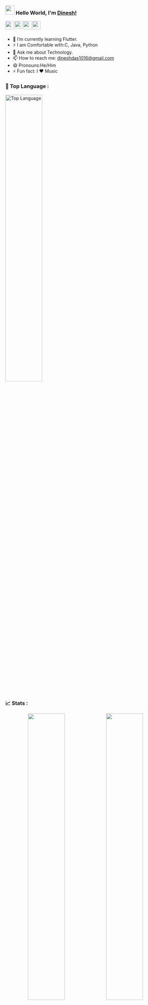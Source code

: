 ### <img src="https://github.com/TheDudeThatCode/TheDudeThatCode/blob/master/Assets/Hi.gif" width="29px"> Hello World, I'm [Dinesh!](https://Dinesh-Das.github.io) 
<a href="https://www.instagram.com/dinesh._.das/">
  <img align="left" width="26px" src="https://cdn.jsdelivr.net/npm/simple-icons@v3/icons/instagram.svg" />
</a>
<a href="https://www.linkedin.com/in/dineshdas1016/">
  <img align="left" width="24px" src="https://cdn.jsdelivr.net/npm/simple-icons@v3/icons/linkedin.svg"  />
</a>
<a href="https://twitter.com/DineshDas_">
  <img align="left" width="26px" src="https://cdn.jsdelivr.net/npm/simple-icons@v3/icons/twitter.svg" />
</a>
<a href="mailto:dineshdas1016@gmail.com">
  <img align="left" width="26px" src="https://cdn.jsdelivr.net/npm/simple-icons@v3/icons/gmail.svg" />
</a>
<br />
<br />
<!--
<h1 align="center">
  <img src="https://raw.githubusercontent.com/Dinesh-Das/Dinesh-Das/master/name.svg" alt="Dinesh-Das" />
</h1>
**Dinesh-Das/Dinesh-Das** is a ✨ _special_ ✨ repository because its `README.md` (this file) appears on your GitHub profile.
Here are some ideas to get you started:
- ⚡ I am Comfortable with:
      C
      Java
      Python
- 🌱 I’m currently learning Flutter.
- 💬 Ask me about Technology.
- 📫 How to reach me: dineshdas1016@gmail.com
- 😄 Pronouns:He/Him 
- 👯 I’m looking to collaborate on ...
- 🤔 I’m looking for help with ...
- 🔭 I’m currently working on Django Project...
✨🌟👨‍💻
Github Stats
<img src="https://github-readme-stats.vercel.app/api?username=Dinesh-Das&&show_icons=true&title_color=ffffff&icon_color=bb2acf&text_color=daf7dc&bg_color=151515">

Showcase Repo 
[![Readme Card](https://github-readme-stats.vercel.app/api/pin/?username=Dinesh-Das&repo=HackerRank)](https://github.com/Dinesh-Das/HackerRank)

dark theme formatted repo
## 🗂️ Highlight Projects

<a href="https://github.com/Zhenye-Na/DA-RNN">
  <img align="center" src="https://github-readme-stats.vercel.app/api/pin/?username=zhenye-na&repo=DA-RNN&show_icons=true&line_height=27&title_color=6aa6f8&text_color=8a919a&icon_color=6aa6f8&bg_color=22272e" alt="DA-RNN" />
</a>

<a href="https://github.com/Zhenye-Na/crnn-pytorch">
  <img align="center" src="https://github-readme-stats.vercel.app/api/pin/?username=zhenye-na&repo=crnn-pytorch&show_icons=true&line_height=27&title_color=6aa6f8&text_color=8a919a&icon_color=6aa6f8&bg_color=22272e" alt="crnn-pytorch" />
</a>
-->

- 🌱 I’m currently learning Flutter.
- ⚡ I am Comfortable with:C, Java, Python
- 💬 Ask me about Technology.
- 📫 How to reach me: dineshdas1016@gmail.com
- 😄 Pronouns:He/Him 
- ⚡ Fun fact: I ❤️ Music


### 🌟 Top Language :
<p align="left">
  <img width="48%" src="https://github-readme-stats.vercel.app/api/top-langs/?username=Dinesh-Das&layout=compact&theme=tokyonight" alt="Top Language" />
</p>


### 📈 Stats : 
<p align="center">
  <img width="48%" src="https://github-readme-stats.vercel.app/api?username=Dinesh-Das&show_icons=true&theme=tokyonight&count_private=true" />
  <img width="48%" src="https://github-readme-streak-stats.herokuapp.com/?user=Dinesh-Das&theme=tokyonight" />
</p>

<br />

### 👨‍💻 Check out:
<a href="https://www.hackerrank.com/dineshdas1016">
  <img align="left" width="26px" src="https://cdn.jsdelivr.net/npm/simple-icons@v3/icons/codechef.svg" />
</a>
<a href="https://www.hackerrank.com/dineshdas1016">
  <img align="left" width="26px" src="https://cdn.jsdelivr.net/npm/simple-icons@v3/icons/geeksforgeeks.svg" />
</a>
<a href="https://www.hackerrank.com/dineshdas1016">
  <img align="left" width="26px" src="https://cdn.jsdelivr.net/npm/simple-icons@v3/icons/leetcode.svg" />
</a>
<a href="https://www.hackerrank.com/dineshdas1016">
  <img align="left" width="26px" src="https://cdn.jsdelivr.net/npm/simple-icons@v3/icons/hackerrank.svg" />
</a>
<br />
<br />

<div align="center">

  <h3>A random joke for you :)</h3>
<!-- HTML -->
<img width="48%" src="https://readme-jokes.vercel.app/api?theme=tokyonight" alt="Jokes Card" />

</div>

### Visitor Count: 
![Visitor Count](https://profile-counter.glitch.me/Dinesh-Das/count.svg)



